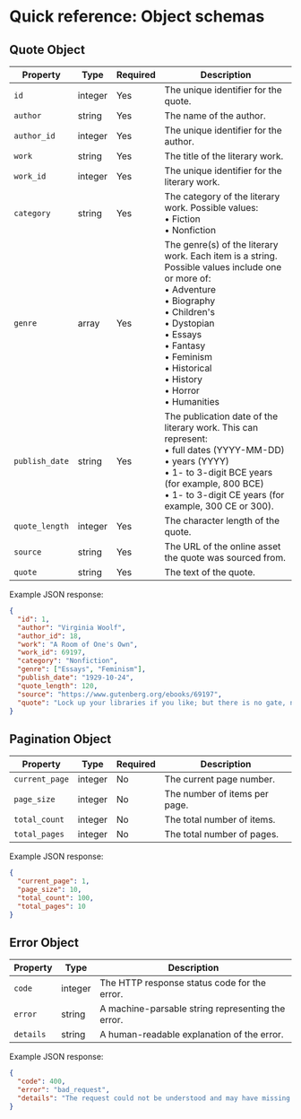 # Quick reference: Object schemas

## Quote Object

| Property       | Type       | Required | Description |
|----------------|------------|----------|-------------|
| `id`           | integer    | Yes      | The unique identifier for the quote. |
| `author`       | string     | Yes      | The name of the author. |
| `author_id`    | integer    | Yes      | The unique identifier for the author. |
| `work`         | string     | Yes      | The title of the literary work. |
| `work_id`      | integer    | Yes      | The unique identifier for the literary work. |
| `category`     | string     | Yes      | The category of the literary work. Possible values:<br>• Fiction<br>• Nonfiction |
| `genre`        | array      | Yes      | The genre(s) of the literary work. Each item is a string. Possible values include one or more of:<br>• Adventure<br>• Biography<br>• Children's<br>• Dystopian<br>• Essays<br>• Fantasy<br>• Feminism<br>• Historical<br>• History<br>• Horror<br>• Humanities | • Humour<br>• Literary<br>• Modernist<br>• Mystery<br>• Romance<br>• Science<br>• Science Fiction<br>• Self-help<br>• Spirituality<br>• Women's |
| `publish_date` | string     | Yes      | The publication date of the literary work. This can represent:<br>• full dates (YYYY-MM-DD)<br>• years (YYYY)<br>• 1- to 3-digit BCE years (for example, 800 BCE)<br>• 1- to 3-digit CE years (for example, 300 CE or 300). |
| `quote_length` | integer    | Yes      | The character length of the quote. |
| `source`       | string     | Yes      | The URL of the online asset the quote was sourced from. |
| `quote`        | string     | Yes      | The text of the quote. |

Example JSON response:

```json
{
  "id": 1,
  "author": "Virginia Woolf",
  "author_id": 18,
  "work": "A Room of One's Own",
  "work_id": 69197,
  "category": "Nonfiction",
  "genre": ["Essays", "Feminism"],
  "publish_date": "1929-10-24",
  "quote_length": 120,
  "source": "https://www.gutenberg.org/ebooks/69197",
  "quote": "Lock up your libraries if you like; but there is no gate, no lock, no bolt that you can set upon the freedom of my mind."
}
```

## Pagination Object

| Property      | Type    | Required | Description |
|---------------|---------|----------|-------------|
| `current_page`| integer | No       | The current page number. |
| `page_size`   | integer | No       | The number of items per page. |
| `total_count` | integer | No       | The total number of items. |
| `total_pages` | integer | No       | The total number of pages. |

Example JSON response:

```json
{
  "current_page": 1,
  "page_size": 10,
  "total_count": 100,
  "total_pages": 10
}
```

## Error Object

| Property   | Type    | Description |
|------------|---------|-------------|
| `code`     | integer | The HTTP response status code for the error. |
| `error`    | string  | A machine-parsable string representing the error. |
| `details`  | string  | A human-readable explanation of the error. |

Example JSON response:

```json
{
  "code": 400,
  "error": "bad_request",
  "details": "The request could not be understood and may have missing or incorrect content or parameters. Make sure your query parameters are correct."
}
```
